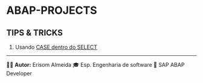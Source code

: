 # ABAP-PROJECTS

## TIPS & TRICKS
1. Usando [CASE dentro do SELECT](./TIPS_&_TRICKS/)


---
🧑‍💼 **Autor:** Erisom Almeida
🎓 Esp. Engenharia de software
📍 SAP ABAP Developer
  
